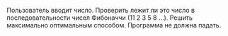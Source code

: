 Пользователь вводит число. Проверить лежит ли это число в последовательности чисел Фибоначчи (11 2 3 5 8 …). Решить максимально оптимальным способом. Программа не должна падать.
